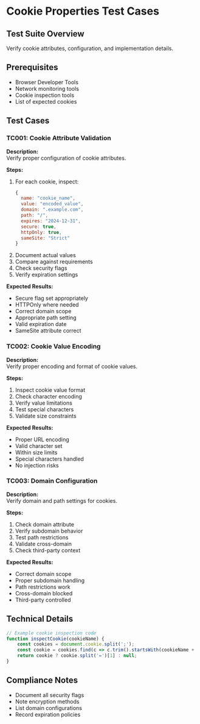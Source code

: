 # Cookie Properties Test Cases

## Test Suite Overview
Verify cookie attributes, configuration, and implementation details.

## Prerequisites
* Browser Developer Tools
* Network monitoring tools
* Cookie inspection tools
* List of expected cookies

## Test Cases

### TC001: Cookie Attribute Validation
**Description:**  
Verify proper configuration of cookie attributes.

**Steps:**
1. For each cookie, inspect:
   ```javascript
   {
     name: "cookie_name",
     value: "encoded_value",
     domain: ".example.com",
     path: "/",
     expires: "2024-12-31",
     secure: true,
     httpOnly: true,
     sameSite: "Strict"
   }
   ```
2. Document actual values
3. Compare against requirements
4. Check security flags
5. Verify expiration settings

**Expected Results:**
- Secure flag set appropriately
- HTTPOnly where needed
- Correct domain scope
- Appropriate path setting
- Valid expiration date
- SameSite attribute correct

### TC002: Cookie Value Encoding
**Description:**  
Verify proper encoding and format of cookie values.

**Steps:**
1. Inspect cookie value format
2. Check character encoding
3. Verify value limitations
4. Test special characters
5. Validate size constraints

**Expected Results:**
- Proper URL encoding
- Valid character set
- Within size limits
- Special characters handled
- No injection risks

### TC003: Domain Configuration
**Description:**  
Verify domain and path settings for cookies.

**Steps:**
1. Check domain attribute
2. Verify subdomain behavior
3. Test path restrictions
4. Validate cross-domain
5. Check third-party context

**Expected Results:**
- Correct domain scope
- Proper subdomain handling
- Path restrictions work
- Cross-domain blocked
- Third-party controlled

## Technical Details
```javascript
// Example cookie inspection code
function inspectCookie(cookieName) {
    const cookies = document.cookie.split(';');
    const cookie = cookies.find(c => c.trim().startsWith(cookieName + '='));
    return cookie ? cookie.split('=')[1] : null;
}
```

## Compliance Notes
* Document all security flags
* Note encryption methods
* List domain configurations
* Record expiration policies